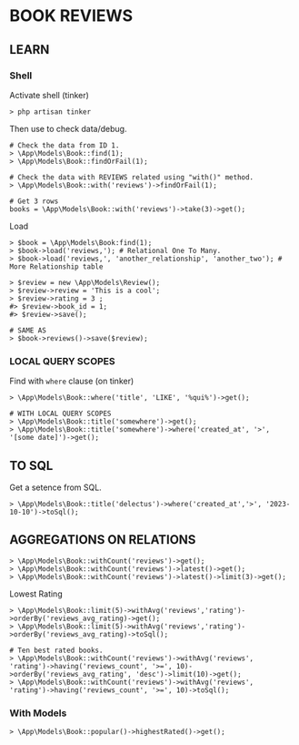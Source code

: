 # BOOK REVIEWS 


## LEARN

### Shell 

Activate shell (tinker)
```
> php artisan tinker
```

Then use to check data/debug.
```
# Check the data from ID 1.
> \App\Models\Book::find(1);
> \App\Models\Book::findOrFail(1);

# Check the data with REVIEWS related using "with()" method. 
> \App\Models\Book::with('reviews')->findOrFail(1);

# Get 3 rows
books = \App\Models\Book::with('reviews')->take(3)->get();
```

Load
```
> $book = \App\Models\Book:find(1);
> $book->load('reviews,'); # Relational One To Many.
> $book->load('reviews,', 'another_relationship', 'another_two'); # More Relationship table

> $review = new \App\Models\Review();
> $review->review = 'This is a cool';
> $review->rating = 3 ;
#> $review->book_id = 1;
#> $review->save();

# SAME AS
> $book->reviews()->save($review);

```

### LOCAL QUERY SCOPES

Find with `where` clause (on tinker)
```
> \App\Models\Book::where('title', 'LIKE', '%qui%')->get();

# WITH LOCAL QUERY SCOPES
> \App\Models\Book::title('somewhere')->get();
> \App\Models\Book::title('somewhere')->where('created_at', '>', '[some date]')->get();
```

## TO SQL

Get a setence from SQL.
```
> \App\Models\Book::title('delectus')->where('created_at','>', '2023-10-10')->toSql();
```

## AGGREGATIONS ON RELATIONS

```
> \App\Models\Book::withCount('reviews')->get();
> \App\Models\Book::withCount('reviews')->latest()->get();
> \App\Models\Book::withCount('reviews')->latest()->limit(3)->get();
```

Lowest Rating
```
> \App\Models\Book::limit(5)->withAvg('reviews','rating')->orderBy('reviews_avg_rating)->get();
> \App\Models\Book::limit(5)->withAvg('reviews','rating')->orderBy('reviews_avg_rating)->toSql();

# Ten best rated books.  
> \App\Models\Book::withCount('reviews')->withAvg('reviews', 'rating')->having('reviews_count', '>=', 10)->orderBy('reviews_avg_rating', 'desc')->limit(10)->get();
> \App\Models\Book::withCount('reviews')->withAvg('reviews', 'rating')->having('reviews_count', '>=', 10)->toSql();
```

### With Models
```
> \App\Models\Book::popular()->highestRated()->get();
```

